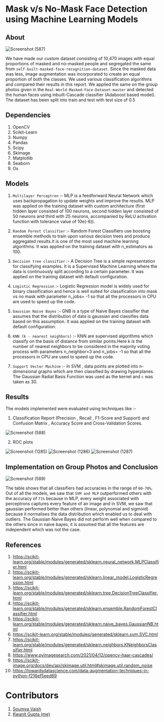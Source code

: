 # Mask v/s No-Mask Face Detection using Machine Learning Models

## About

![Screenshot (587)](https://user-images.githubusercontent.com/54277039/139411055-e4d385d0-97ba-43d9-b0b7-835e78e17648.png)

We have made our custom dataset consisting of 10,470 images with equal proportions of masked and no-masked people and segregated the same from `self-built-masked-face-recognition-dataset`. Since the masked data was less, image augmentation was incorporated to create an equal proportion of both the classes. We used various classification algorithms and compared their results in this report. We applied the same on the group photos given in the `Real-World-Masked-Face-Dataset-master` and detected the human faces using inbuilt-Cascade classifier (Adaboost based model). The dataset has been split into train and test with test size of 0.5

## Dependencies

1. OpenCV
2. Scikit-Learn
3. Numpy
4. Pandas
5. Scipy
6. Skimage
7. Matplotlib
8. Seaborn
9. Os

## Models

1. `Multilayer Perceptron` :- MLP is a feedforward Neural Network which uses backpropagation to update weights and improve the results. MLP was applied on the training dataset with custom architecture (first hidden layer consisted of 100 neurons, second hidden layer consisted of 50 neurons and third with 25 neurons, accompanied by ReLU activation function with tolerance value of 10e(-6)).

2. `Random Forest Classifier` :- Random Forest Classifiers use boosting ensemble methods to train upon various decision trees and produce aggregated results.It is one of the most used machine learning algorithms. It was applied on the training dataset with n_estimators as 100.

3. `Decision tree classifier` :- A Decision Tree is a simple representation for classifying examples. It is a Supervised Machine Learning where the data is continuously split according to a certain parameter. It was applied on the training dataset with default configuration.

4. `Logistic Regression` :- Logistic Regression model is widely used for binary classification and hence is well suited for classification into mask vs no mask with parameter n_jobs= -1 so that all the processors in CPU are used to speed up the code.

5. `Gaussian Naive Bayes` :- GNB is a type of Naive Bayes classifier that assumes that the distribution of data is gaussian and classifies data based on this assumption. It was applied on the training dataset with default configuration.

6. `KNN (k - nearest neighbors)` :- KNN are supervised algorithms which classify on the basis of distance from similar points.Here k is the number of nearest neighbors to be considered in the majority voting process with parameters n_neighbor=3 and n_jobs= -1 so that all the processors in CPU are used to speed up the code.

7. `Support Vector Machine` :- In SVM , data points are plotted into n-dimensional graphs which are then classified by drawing hyperplanes. The Gaussian Radial Basis Function was used as the kernel and `c` was taken as 30.

## Results

The models implemented were evaluated using techniques like :- 

1. Classification Report (Precision , Recall , F1-Score and Support) and Confusion Matrix , Accuracy Score and Cross-Validation Scores.

![Screenshot (588)](https://user-images.githubusercontent.com/54277039/139411075-e834ccde-347f-4a97-a06c-c3cef4ef54cd.png)

2. ROC plots

![Screenshot (1285)](https://user-images.githubusercontent.com/54277039/174298233-f1a96353-3d88-406e-986e-915236c3559e.png)
![Screenshot (1286)](https://user-images.githubusercontent.com/54277039/174298239-c9697117-19d0-4eb6-b077-64cfa73fd75b.png)
![Screenshot (1287)](https://user-images.githubusercontent.com/54277039/174298249-db81d861-560a-4232-99e4-0e61bb315728.png)

## Implementation on Group Photos and Conclusion

![Screenshot (589)](https://user-images.githubusercontent.com/54277039/139411091-67302bc3-aafc-4303-8ab9-57807ded75b5.png)

The table shows that all classifiers had accuracies in the range of `60-70%`. Out of all the models, we saw that `SVM and MLP` outperformed others with the accuracy of `71%` because in MLP, every weight associated with perceptrons captures every feature of an image and in SVM, we saw that gaussian performed better than others (linear, polynomial and sigmoid) because it normalises the data distribution which enabled us to deal with outliers. The Gaussian Naive Bayes did not perform well when compared to the others since in naive bayes, it is assumed that all the features are independent which was not the case.

## References

1. https://scikit-learn.org/stable/modules/generated/sklearn.neural_network.MLPClassifier.html
2. https://scikit-learn.org/stable/modules/generated/sklearn.linear_model.LogisticRegression.html
3. https://scikit-learn.org/stable/modules/generated/sklearn.tree.DecisionTreeClassifier.html
4. https://scikit-learn.org/stable/modules/generated/sklearn.ensemble.RandomForestClassifier.html
5. https://scikit-learn.org/stable/modules/generated/sklearn.naive_bayes.GaussianNB.html
6. https://scikit-learn.org/stable/modules/generated/sklearn.svm.SVC.html
7. https://scikit-learn.org/stable/modules/generated/sklearn.neighbors.KNeighborsClassifier.html
8. https://www.pyimagesearch.com/2021/04/12/opencv-haar-cascades/
9. https://scikit-image.org/docs/dev/api/skimage.util.html#skimage.util.random_noise
10. https://towardsdatascience.com/data-augmentation-techniques-in-python-f216ef5eed69

# Contributors

1. [Soumya Vaish](https://github.com/Saumya0206)
2. [Kwanit Gupta (me)](https://github.com/kwanit1142)
